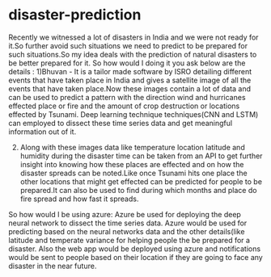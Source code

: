 # disaster-prediction
Recently we witnessed a lot of disasters in India and we were not ready for it.So further avoid such situations we need to predict to be prepared for such situations.So my idea deals with the prediction of natural disasters to be better prepared for it.
So how would I doing it you ask below are the details :
1)Bhuvan - It is a tailor made software by ISRO  detailing different events that have taken place in India and gives a satellite image of all the events that have taken place.Now these images contain a lot of data and can be used to predict a pattern with the direction wind and hurricanes effected place or fire and the amount of crop destruction or locations effected by Tsunami.
Deep learning technique techniques(CNN and LSTM) can employed to dissect these time series data and get meaningful information out of it.

2) Along with these images data like temperature location latitude and humidity during the disaster time can be taken from an API to get further insight into knowing how these places are effected and on how the disaster spreads can be noted.Like once Tsunami hits one place the other locations that might get effected can be predicted for people to be prepared.It can also be used to find during which months and place do fire spread and how fast it spreads.

So how  would I be using azure:
Azure be used for deploying the deep neural network to dissect the time series data.
Azure would be used for predicting based on the neural networks data and the other details(like latitude and temperate variance  for helping people the be prepared for a disaster.
Also the web app would  be deployed using azure  and notifications would be sent to people based on their location if they are going to face any disaster in the near future.
